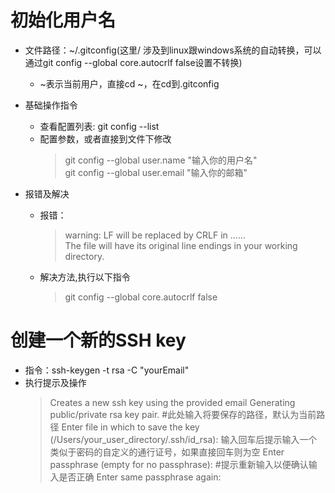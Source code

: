 # 初始化用户名
- 文件路径：~/.gitconfig(这里/ 涉及到linux跟windows系统的自动转换，可以通过git config --global core.autocrlf false设置不转换)
	- ~表示当前用户，直接cd ~，在cd到.gitconfig
- 基础操作指令
	- 查看配置列表: git config --list
	- 配置参数，或者直接到文件下修改 
	  > git config --global user.name "输入你的用户名"	  
	  > git config --global user.email "输入你的邮箱"

- 报错及解决
	- 报错：
		> warning: LF will be replaced by CRLF in ......  
		> The file will have its original line endings in your working directory. 
	- 解决方法,执行以下指令   
		> git config --global core.autocrlf false
# 创建一个新的SSH key
- 指令：ssh-keygen -t rsa -C "yourEmail"
- 执行提示及操作
	> Creates a new ssh key using the provided email Generating public/private rsa key pair.
	#此处输入将要保存的路径，默认为当前路径
	Enter file in which to save the key (/Users/your_user_directory/.ssh/id_rsa):<press enter>
	输入回车后提示输入一个类似于密码的自定义的通行证号，如果直接回车则为空
	Enter passphrase (empty for no passphrase):<enter a passphrase>
	#提示重新输入以便确认输入是否正确
	> Enter same passphrase again:<enter passphrase again>
